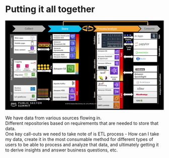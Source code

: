 # Putting it all together

![img_2.png](img_2.png)

We have data from various sources flowing in.<br>
Different repositories based on requirements that are needed to store that data.<br>
One key call-outs we need to take note of is ETL process - How can I take my data, create it in the most consumable method for different types of users to be able to process and analyze that data, and ultimately getting it to derive insights and answer business questions, etc.<br>
